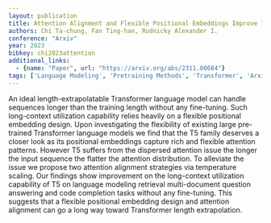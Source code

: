```yaml
---
layout: publication
title: Attention Alignment and Flexible Positional Embeddings Improve Transformer Length Extrapolation
authors: Chi Ta-chung, Fan Ting-han, Rudnicky Alexander I.
conference: "Arxiv"
year: 2023
bibkey: chi2023attention
additional_links:
  - {name: "Paper", url: "https://arxiv.org/abs/2311.00684"}
tags: ['Language Modeling', 'Pretraining Methods', 'Transformer', 'Arxiv']
---
```

An ideal length-extrapolatable Transformer language model can handle sequences longer than the training length without any fine-tuning. Such long-context utilization capability relies heavily on a flexible positional embedding design. Upon investigating the flexibility of existing large pre-trained Transformer language models we find that the T5 family deserves a closer look as its positional embeddings capture rich and flexible attention patterns. However T5 suffers from the dispersed attention issue the longer the input sequence the flatter the attention distribution. To alleviate the issue we propose two attention alignment strategies via temperature scaling. Our findings show improvement on the long-context utilization capability of T5 on language modeling retrieval multi-document question answering and code completion tasks without any fine-tuning. This suggests that a flexible positional embedding design and attention alignment can go a long way toward Transformer length extrapolation.
